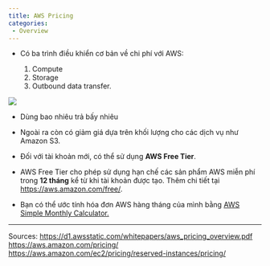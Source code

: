 ```yaml
---
title: AWS Pricing
categories:
 - Overview
---
```


* Có ba trình điều khiển cơ bản về chi phí với AWS:

     1.  Compute
     2.  Storage
     3.   Outbound data transfer.

![](/images/AWS-Pricing.jpg)

* Dùng bao nhiêu trả bấy nhiêu

* Ngoài ra còn có giảm giá dựa trên khối lượng cho các dịch vụ như Amazon S3.

* Đối với tài khoản mới, có thể sử dụng **AWS Free Tier**.

* AWS Free Tier cho phép sử dụng hạn chế các sản phẩm AWS miễn phí trong **12 tháng** kể từ khi tài khoản được tạo. Thêm chi tiết tại https://aws.amazon.com/free/.

* Bạn có thể ước tính hóa đơn AWS hàng tháng của mình bằng [AWS Simple Monthly Calculator.](https://calculator.s3.amazonaws.com/index.html)


-----

Sources:
https://d1.awsstatic.com/whitepapers/aws_pricing_overview.pdf
https://aws.amazon.com/pricing/
https://aws.amazon.com/ec2/pricing/reserved-instances/pricing/
